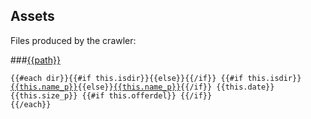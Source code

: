 ## Assets

Files produced by the crawler:

###<a href="./?path={{path}}">{{path}}</a>

<pre><code>{{#each dir}}{{#if this.isdir}}<span class="glyphicon glyphicon-folder-close" aria-hidden="true"></span></i>{{else}}<span class="glyphicon glyphicon-file" aria-hidden="true"></span>{{/if}} {{#if this.isdir}}<a href="./?path={{path}}/{{this.name}}">{{this.name_p}}</a>{{else}}<a href="/{{user_id}}/api/assetget.json?path={{path}}/{{this.name}}">{{this.name_p}}</a>{{/if}} {{this.date}} {{this.size_p}} {{#if this.offerdel}}&nbsp;<a href="./?path={{path}}&del={{this.name}}"><span class="glyphicon glyphicon-trash" aria-hidden="true"></span></a>{{/if}}
{{/each}}</code></pre>


